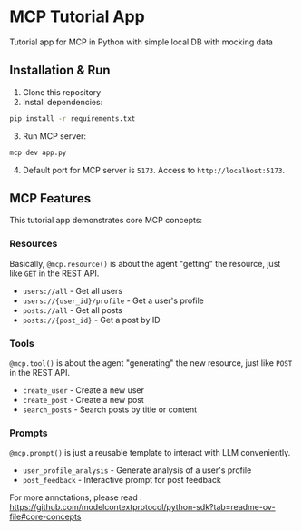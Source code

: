 # MCP Tutorial App
Tutorial app for MCP in Python with simple local DB with mocking data

## Installation & Run

1. Clone this repository
2. Install dependencies:

```bash
pip install -r requirements.txt
```

3. Run MCP server:
```bash
mcp dev app.py
```

4. Default port for MCP server is `5173`. Access to `http://localhost:5173`.

## MCP Features
This tutorial app demonstrates core MCP concepts:

### Resources 
Basically, `@mcp.resource()` is about the agent "getting" the resource, just like `GET` in the REST API.
- `users://all` - Get all users
- `users://{user_id}/profile` - Get a user's profile
- `posts://all` - Get all posts
- `posts://{post_id}` - Get a post by ID

### Tools
`@mcp.tool()` is about the agent "generating" the new resource, just like `POST` in the REST API.
- `create_user` - Create a new user
- `create_post` - Create a new post
- `search_posts` - Search posts by title or content

### Prompts
`@mcp.prompt()` is just a reusable template to interact with LLM conveniently.
- `user_profile_analysis` - Generate analysis of a user's profile
- `post_feedback` - Interactive prompt for post feedback

For more annotations, please read : https://github.com/modelcontextprotocol/python-sdk?tab=readme-ov-file#core-concepts
